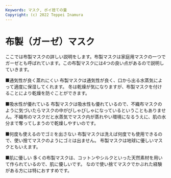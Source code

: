 ```yaml
---
Keywords: マスク, ポイ捨ての量
Copyright: (c) 2022 Teppei Inamura
---
```

# 布製（ガーゼ）マスク

ここでは布製マスクの詳しい説明をします。布製マスクは家庭用マスクの一つでガーゼとも呼ばれています。この布製マスクには4つの良い点があるので説明していきます。

■通気性が良く蒸れにくい
布製マスクは通気性が良く、口から出る水蒸気によって適度に保湿してくれます。
冬は乾燥が気になりますが、布製マスクを付けることにより乾燥を防ぐことができます。

■吸水性が優れている
布製マスクは吸水性も優れているので、不織布マスクのように気づいたらマスクの中がびしゃびしゃになっているということもありません。不織布のマスクだと水蒸気でマスク内が蒸れやい環境になるうえに、肌の水分まで奪ってしまうので乾燥しやすいのです。

■何度も使えるのでゴミを出さない
布製マスクは洗えば何度でも使用できるので、使い捨てマスクのようにゴミは出ません。
布製マスクは地球に優しいマスクともいえます。

■肌に優しい
多くの布製マスクは、コットンやシルクといった天然素材を用いて作られているので、肌に優しいです。
なので使い捨てマスクでかぶれた経験がある方には特におすすめです。
